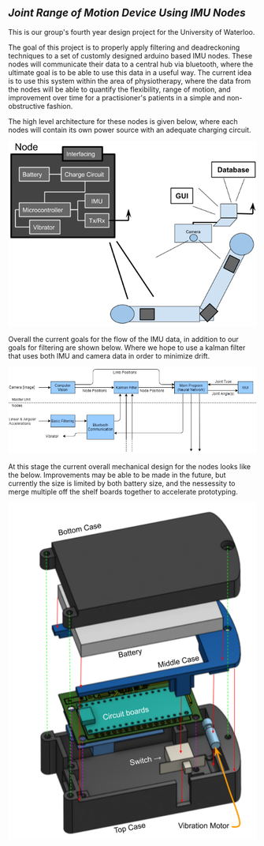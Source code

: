***Joint Range of Motion Device Using IMU Nodes***
----------------------------------------------------
This is our group's fourth year design project for the University of Waterloo.

The goal of this project is to properly apply filtering and deadreckoning techniques to a set of customly designed arduino based IMU nodes. These nodes will communicate their data to a central hub via bluetooth, where the ultimate goal is to be able to use this data in a useful way. The current idea is to use this system within the area of physiotherapy, where the data from the nodes will be able to quantify the flexibility, range of motion, and improvement over time for a practisioner's patients in a simple and non-obstructive fashion.

The high level architecture for these nodes is given below, where each nodes will contain its own power source with an adequate charging circuit.

![](./Docs/Diagrams/Node_Architechture.png)

Overall the current goals for the flow of the IMU data, in addition to our goals for filtering are shown below. Where we hope to use a kalman filter that uses both IMU and camera data in order to minimize drift.

![](./Docs/Diagrams/Architechture_Diagram.png)

At this stage the current overall mechanical design for the nodes looks like the below. Improvements may be able to be made in the future, but currently the size is limited by both battery size, and the nessessity to merge multiple off the shelf boards together to accelerate prototyping.

![](./Docs/Diagrams/Mechanical_model.png)
